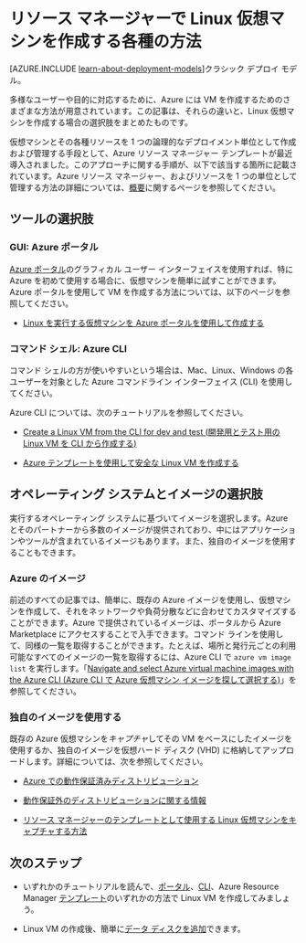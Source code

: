 <properties
	pageTitle="Linux VM を作成するさまざまな方法 | Microsoft Azure"
	description="Azure で Linux 仮想マシンを作成するさまざまな方法を紹介し、手順へのリンクを提供します。"
	services="virtual-machines-linux"
	documentationCenter=""
	authors="dsk-2015"
	manager="timlt"
	editor=""
	tags="azure-resource-manager"/>

<tags
	ms.service="virtual-machines-linux"
	ms.devlang="na"
	ms.topic="get-started-article"
	ms.tgt_pltfrm="vm-linux"
	ms.workload="infrastructure-services"
	ms.date="03/07/2016"
	ms.author="dkshir"/>

# リソース マネージャーで Linux 仮想マシンを作成する各種の方法

[AZURE.INCLUDE [learn-about-deployment-models](../../includes/learn-about-deployment-models-rm-include.md)]クラシック デプロイ モデル。

多様なユーザーや目的に対応するために、Azure には VM を作成するためのさまざまな方法が用意されています。この記事は、それらの違いと、Linux 仮想マシンを作成する場合の選択肢をまとめたものです。

仮想マシンとその各種リソースを 1 つの論理的なデプロイメント単位として作成および管理する手段として、Azure リソース マネージャー テンプレートが最近導入されました。このアプローチに関する手順が、以下で該当する箇所に記載されています。Azure リソース マネージャー、およびリソースを 1 つの単位として管理する方法の詳細については、[概要](../resource-group-overview.md)に関するページを参照してください。

## ツールの選択肢

### GUI: Azure ポータル

[Azure ポータル](https://portal.azure.com)のグラフィカル ユーザー インターフェイスを使用すれば、特に Azure を初めて使用する場合に、仮想マシンを簡単に試すことができます。Azure ポータルを使用して VM を作成する方法については、以下のページを参照してください。

* [Linux を実行する仮想マシンを Azure ポータルを使用して作成する](virtual-machines-linux-portal-create.md) 

### コマンド シェル: Azure CLI 

コマンド シェルの方が使いやすいという場合は、Mac、Linux、Windows の各ユーザーを対象とした Azure コマンドライン インターフェイス (CLI) を使用してください。

Azure CLI については、次のチュートリアルを参照してください。

* [Create a Linux VM from the CLI for dev and test (開発用とテスト用の Linux VM を CLI から作成する)](virtual-machines-linux-quick-create-cli.md) 

* [Azure テンプレートを使用して安全な Linux VM を作成する](virtual-machines-linux-create-ssh-secured-vm-from-template.md)

## オペレーティング システムとイメージの選択肢

実行するオペレーティング システムに基づいてイメージを選択します。Azure とそのパートナーから多数のイメージが提供されており、中にはアプリケーションやツールが含まれているイメージもあります。また、独自のイメージを使用することもできます。

### Azure のイメージ

前述のすべての記事では、簡単に、既存の Azure イメージを使用し、仮想マシンを作成して、それをネットワークや負荷分散などに合わせてカスタマイズすることができます。Azure で提供されているイメージは、ポータルから Azure Marketplace にアクセスすることで入手できます。コマンド ラインを使用して、同様の一覧を取得することができます。たとえば、場所と発行元ごとの利用可能なすべてのイメージの一覧を取得するには、Azure CLI で `azure vm image list` を実行します。「[Navigate and select Azure virtual machine images with the Azure CLI (Azure CLI で Azure 仮想マシン イメージを探して選択する)](virtual-machines-linux-cli-ps-findimage.md)」を参照してください。

### 独自のイメージを使用する

既存の Azure 仮想マシンを*キャプチャ*してその VM をベースにしたイメージを使用するか、独自のイメージを仮想ハード ディスク (VHD) に格納してアップロードします。詳細については、次を参照してください。

* [Azure での動作保証済みディストリビューション](virtual-machines-linux-endorsed-distros.md)

* [動作保証外のディストリビューションに関する情報](virtual-machines-linux-create-upload-generic.md)

* [リソース マネージャーのテンプレートとして使用する Linux 仮想マシンをキャプチャする方法](virtual-machines-linux-capture-image.md)

## 次のステップ

* いずれかのチュートリアルを読んで、[ポータル](virtual-machines-linux-portal-create.md)、[CLI](virtual-machines-linux-quick-create-cli.md)、Azure Resource Manager [テンプレート](virtual-machines-linux-cli-deploy-templates.md)のいずれかの方法で Linux VM を作成してみましょう。

* Linux VM の作成後、簡単に[データ ディスクを追加](virtual-machines-linux-add-disk.md)できます。

<!---HONumber=AcomDC_0323_2016-->
